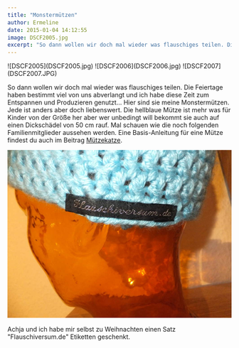 ```yaml
---
title: "Monstermützen"
author: Ermeline
date: 2015-01-04 14:12:55
image: DSCF2005.jpg
excerpt: "So dann wollen wir doch mal wieder was flauschiges teilen. Die Feiertage haben bestimmt viel von uns abverlangt und ich habe diese Zeit zum Entspannen und Produzieren genutzt... "
---
```


<div class="slideshow_landscape">
![DSCF2005](DSCF2005.jpg)
![DSCF2006](DSCF2006.jpg)
![DSCF2007](DSCF2007.JPG)
</div>

So dann wollen wir doch mal wieder was flauschiges teilen. Die Feiertage haben bestimmt viel von uns abverlangt und ich habe diese Zeit zum Entspannen und Produzieren genutzt... Hier sind sie meine Monstermützen. Jede ist anders aber doch liebenswert. Die hellblaue Mütze ist mehr was für Kinder von der Größe her aber wer unbedingt will bekommt sie auch auf einen Dickschädel von 50 cm rauf. Mal schauen wie die noch folgenden Familienmitglieder aussehen werden. Eine Basis-Anleitung für eine Mütze findest du auch im Beitrag [Mützekatze](http://flauschiversum.de/2014/05/muetzekatze/).


![DSCF1955](DSCF1955.JPG)

Achja und ich habe mir selbst zu Weihnachten einen Satz "Flauschiversum.de" Etiketten geschenkt. 
